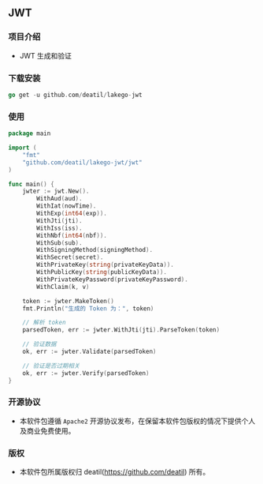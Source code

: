 ## JWT


### 项目介绍

*  JWT 生成和验证


### 下载安装

~~~go
go get -u github.com/deatil/lakego-jwt
~~~


### 使用

~~~go
package main

import (
    "fmt"
    "github.com/deatil/lakego-jwt/jwt"
)

func main() {
    jwter := jwt.New().
        WithAud(aud).
        WithIat(nowTime).
        WithExp(int64(exp)).
        WithJti(jti).
        WithIss(iss).
        WithNbf(int64(nbf)).
        WithSub(sub).
        WithSigningMethod(signingMethod).
        WithSecret(secret).
        WithPrivateKey(string(privateKeyData)).
        WithPublicKey(string(publicKeyData)).
        WithPrivateKeyPassword(privateKeyPassword).
        WithClaim(k, v)

    token := jwter.MakeToken()
    fmt.Println("生成的 Token 为：", token)

    // 解析 token
    parsedToken, err := jwter.WithJti(jti).ParseToken(token)

    // 验证数据
    ok, err := jwter.Validate(parsedToken)

    // 验证是否过期相关
    ok, err := jwter.Verify(parsedToken)
}

~~~


### 开源协议

*  本软件包遵循 `Apache2` 开源协议发布，在保留本软件包版权的情况下提供个人及商业免费使用。


### 版权

*  本软件包所属版权归 deatil(https://github.com/deatil) 所有。
